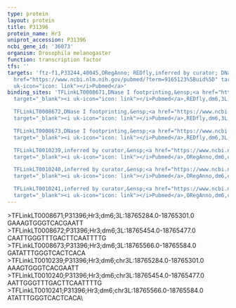 ```yaml
---
type: protein
layout: protein
title: P31396
protein_name: Hr3
uniprot_accession: P31396
ncbi_gene_id: '36073'
organism: Drosophila melanogaster
function: transcription factor
tfs: ''
targets: 'ftz-f1,P33244,40045,ORegAnno; REDfly,inferred by curator; DNase I footprinting,&ensp;<a
  href="https://www.ncbi.nlm.nih.gov/pubmed/?term=9165123%5Buid%5D" target="_blank"><i
  uk-icon="icon: link"></i>Pubmed</a>'
binding_sites: 'TFLinkLT0008671,DNase I footprinting,&ensp;<a href="https://www.ncbi.nlm.nih.gov/pubmed/?term=9165123%5Buid%5D"
  target="_blank"><i uk-icon="icon: link"></i>Pubmed</a>,REDfly,dm6,3L,18765284,18765301,-

  TFLinkLT0008672,DNase I footprinting,&ensp;<a href="https://www.ncbi.nlm.nih.gov/pubmed/?term=9165123%5Buid%5D"
  target="_blank"><i uk-icon="icon: link"></i>Pubmed</a>,REDfly,dm6,3L,18765454,18765477,-

  TFLinkLT0008673,DNase I footprinting,&ensp;<a href="https://www.ncbi.nlm.nih.gov/pubmed/?term=9165123%5Buid%5D"
  target="_blank"><i uk-icon="icon: link"></i>Pubmed</a>,REDfly,dm6,3L,18765566,18765584,-

  TFLinkLT0010239,inferred by curator,&ensp;<a href="https://www.ncbi.nlm.nih.gov/pubmed/?term=9165123%5Buid%5D"
  target="_blank"><i uk-icon="icon: link"></i>Pubmed</a>,ORegAnno,dm6,chr3L,18765284,18765301,+

  TFLinkLT0010240,inferred by curator,&ensp;<a href="https://www.ncbi.nlm.nih.gov/pubmed/?term=9165123%5Buid%5D"
  target="_blank"><i uk-icon="icon: link"></i>Pubmed</a>,ORegAnno,dm6,chr3L,18765454,18765477,+

  TFLinkLT0010241,inferred by curator,&ensp;<a href="https://www.ncbi.nlm.nih.gov/pubmed/?term=9165123%5Buid%5D"
  target="_blank"><i uk-icon="icon: link"></i>Pubmed</a>,ORegAnno,dm6,chr3L,18765566,18765584,+'
---
```

\>TFLinkLT0008671;P31396;Hr3;dm6;3L:18765284.0-18765301.0\GAAAGTGGGTCACGAATT\\>TFLinkLT0008672;P31396;Hr3;dm6;3L:18765454.0-18765477.0\CAATTGGGTTTGACTTCAATTTTG\\>TFLinkLT0008673;P31396;Hr3;dm6;3L:18765566.0-18765584.0\GATATTTGGGTCACTCACA\\>TFLinkLT0010239;P31396;Hr3;dm6;chr3L:18765284.0-18765301.0\AAAGTGGGTCACGAATT\\>TFLinkLT0010240;P31396;Hr3;dm6;chr3L:18765454.0-18765477.0\AATTGGGTTTGACTTCAATTTTG\\>TFLinkLT0010241;P31396;Hr3;dm6;chr3L:18765566.0-18765584.0\ATATTTGGGTCACTCACA\